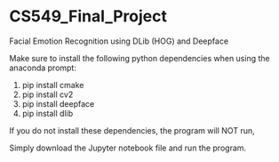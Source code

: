 # CS549_Final_Project
Facial Emotion Recognition using DLib (HOG) and Deepface

Make sure to install the following python dependencies when using the anaconda prompt:
1. pip install cmake
2. pip install cv2
3. pip install deepface
4. pip install dlib

If you do not install these dependencies, the program will NOT run,

Simply download the Jupyter notebook file and run the program.
